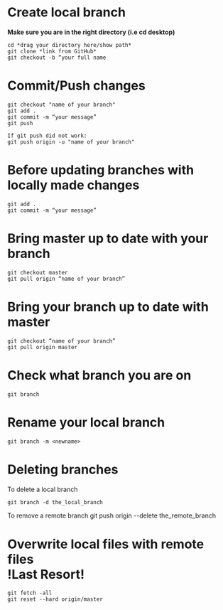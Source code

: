 # Create local branch
**Make sure you are in the right directory (i.e cd desktop)**

    cd *drag your directory here/show path*
    git clone *link from GitHub*
    git checkout -b “your full name

# Commit/Push changes
    git checkout "name of your branch"
    git add .
    git commit -m “your message”
    git push

    If git push did not work:
    git push origin -u "name of your branch"

# Before updating branches with locally made changes
    git add .
    git commit -m “your message”

# Bring master up to date with your branch
    git checkout master 
    git pull origin “name of your branch”

# Bring your branch up to date with master
    git checkout “name of your branch”
    git pull origin master

# Check what branch you are on
    git branch 

# Rename your local branch
    git branch -m <newname>

# Deleting branches
To delete a local branch
    
    git branch -d the_local_branch

To remove a remote branch
    git push origin --delete the_remote_branch

# Overwrite	local files with remote files<br> **!Last Resort!**
    git fetch -all
    git reset --hard origin/master

